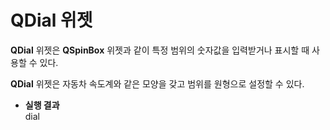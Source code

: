 # QDial 위젯

**QDial** 위젯은 **QSpinBox** 위젯과 같이 특정 범위의 숫자값을 입력받거나 표시할 때 사용할 수 있다.

**QDial** 위젯은 자동차 속도계와 같은 모양을 갖고 범위를 원형으로 설정할 수 있다.

+ **실행 결과**<br>
dial